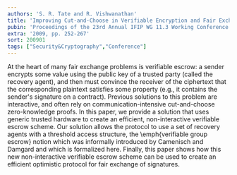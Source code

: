 ```yaml
---
authors: 'S. R. Tate and R. Vishwanathan'
title: 'Improving Cut-and-Choose in Verifiable Encryption and Fair Exchange Protocols using Trusted Computing Technology'
pubin: 'Proceedings of the 23rd Annual IFIP WG 11.3 Working Conference on Data and Application Security'
extra: '2009, pp. 252-267'
sort: 200901
tags: ["Security&Cryptography","Conference"]
---
```

At the heart of many fair exchange problems is verifiable escrow: a
sender encrypts some value using the public key of a trusted party
(called the recovery agent), and then must convince the receiver of
the ciphertext that the corresponding plaintext satisfies some
property (e.g., it contains the sender's signature on a
contract). Previous solutions to this problem are interactive, and
often rely on communication-intensive cut-and-choose zero-knowledge
proofs. In this paper, we provide a solution that uses generic trusted
hardware to create an efficient, non-interactive verifiable escrow
scheme. Our solution allows the protocol to use a set of recovery
agents with a threshold access structure, the \emph{verifiable group
escrow} notion which was informally introduced by Camenisch and
Damgard and which is formalized here.  Finally, this paper shows how
this new non-interactive verifiable escrow scheme can be used to
create an efficient optimistic protocol for fair exchange of
signatures.

